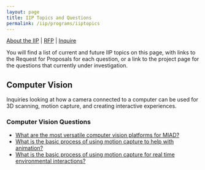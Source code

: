 ```yaml
---
layout: page
title: IIP Topics and Questions
permalink: /iip/programs/iiptopics
---
```


[About the IIP](aboutiip.md) | [RFP](iiprfp.md) | [Inquire](mailto:bendembroski@miad.edu)

You will find a list of current and future IIP topics on this page, with links to the Request for Proposals for each question, or a link to the project page for the questions that currently under investigation.

## Computer Vision
Inquiries looking at how a camera connected to a computer can be used for 3D scanning, motion capture, and creating interactive experiences.
### Computer Vision Questions
- [What are the most versatile computer vision platforms for MIAD?](/programs/iip/mocap/questions/compvis1q)
- [What is the basic process of using motion capture to help with animation?]()
- [What is the basic process of using motion capture for real time environmental interactions?]()
